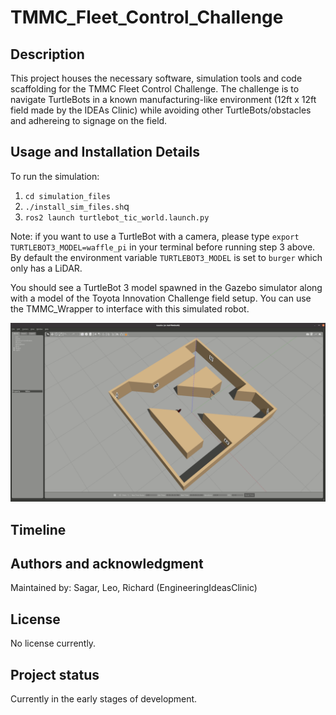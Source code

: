 # TMMC_Fleet_Control_Challenge

## Description
This project houses the necessary software, simulation tools and code scaffolding for the TMMC Fleet Control Challenge. The challenge is to navigate TurtleBots in a known manufacturing-like environment (12ft x 12ft field made by the IDEAs Clinic) while avoiding other TurtleBots/obstacles and adhereing to signage on the field.

## Usage and Installation Details

To run the simulation:
1. `cd simulation_files`
2. `./install_sim_files.sh`q
3. `ros2 launch turtlebot_tic_world.launch.py`

Note: if you want to use a TurtleBot with a camera, please type `export TURTLEBOT3_MODEL=waffle_pi` in your terminal before running step 3 above. By default the environment variable `TURTLEBOT3_MODEL` is set to `burger` which only has a LiDAR.

You should see a TurtleBot 3 model spawned in the Gazebo simulator along with a model of the Toyota Innovation Challenge field setup. You can use the TMMC_Wrapper to interface with this simulated robot.

![TIC Field Gazebo](tic_field_gazebo.png)

## Timeline

## Authors and acknowledgment
Maintained by: Sagar, Leo, Richard (EngineeringIdeasClinic)

## License
No license currently.

## Project status
Currently in the early stages of development.
